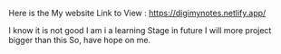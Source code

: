 Here is the My website Link to View :
https://digimynotes.netlify.app/

I know it is not good I am i a learning Stage in future I will more project bigger than this So, have hope on me.
